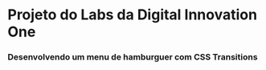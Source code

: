 # Projeto do Labs da Digital Innovation One

### Desenvolvendo um menu de hamburguer com CSS Transitions
